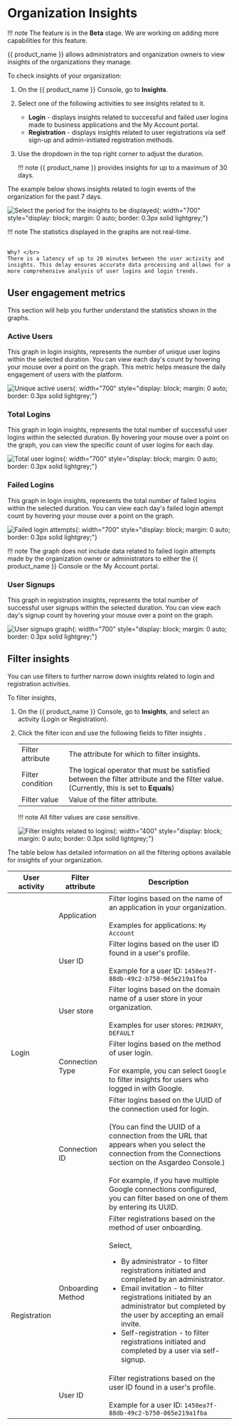 # Organization Insights

!!! note
    The feature is in the **Beta** stage. We are working on adding more capabilities for this feature.

{{ product_name }} allows administrators and organization owners to view insights of the organizations they manage.

To check insights of your organization:

1. On the {{ product_name }} Console, go to **Insights**.

2. Select one of the following activities to see insights related to it.

    - **Login** - displays insights related to successful and failed user logins made to business applications and the My Account portal.
    - **Registration** - displays insights related to user registrations via self sign-up and admin-initiated registration methods.

3. Use the dropdown in the top right corner to adjust the duration.

    !!! note
        {{ product_name }} provides insights for up to a maximum of 30 days.

The example below shows insights related to login events of the organization for the past 7 days.

![Select the period for the insights to be displayed]({{base_path}}/assets/img/guides/organization-insights/insight-period.png){: width="700" style="display: block; margin: 0 auto; border: 0.3px solid lightgrey;"}

!!! note
    The statistics displayed in the graphs are not real-time. </br></br>

    Why? </br>
    There is a latency of up to 20 minutes between the user activity and insights. This delay ensures accurate data processing and allows for a more comprehensive analysis of user logins and login trends.


## User engagement metrics
This section will help you further understand the statistics shown in the graphs.

### Active Users
This graph in login insights, represents the number of unique user logins within the selected duration. You can view each day's count by hovering your mouse over a point on the graph. This metric helps measure the daily engagement of users with the platform.

![Unique active users]({{base_path}}/assets/img/guides/organization-insights/active-users-graph.png){: width="700" style="display: block; margin: 0 auto; border: 0.3px solid lightgrey;"}

### Total Logins
This graph in login insights, represents the total number of successful user logins within the selected duration. By hovering your mouse over a point on the graph, you can view the specific count of user logins for each day.

![Total user logins]({{base_path}}/assets/img/guides/organization-insights/total-logins-graph.png){: width="700" style="display: block; margin: 0 auto; border: 0.3px solid lightgrey;"}

### Failed Logins
This graph in login insights, represents the total number of failed logins within the selected duration. You can view each day's failed login attempt count by hovering your mouse over a point on the graph.

![Failed login attempts]({{base_path}}/assets/img/guides/organization-insights/failed-logins-graph.png){: width="700" style="display: block; margin: 0 auto; border: 0.3px solid lightgrey;"}

!!! note
    The graph does not include data related to failed login attempts made by the organization owner or administrators to either the {{ product_name }} Console or the My Account portal.

### User Signups
This graph in registration insights, represents the total number of successful user signups within the selected duration. You can view each day's signup count by hovering your mouse over a point on the graph.

![User signups graph]({{base_path}}/assets/img/guides/organization-insights/user-signups-graph.png){: width="700" style="display: block; margin: 0 auto; border: 0.3px solid lightgrey;"}

## Filter insights

You can use filters to further narrow down insights related to login and registration activities.

To filter insights,

1. On the {{ product_name }} Console, go to **Insights**, and select an activity (Login or Registration).

2. Click the filter icon and use the following fields to filter insights .

    <table>
      <tr>
        <td>Filter attribute</td>
        <td> The attribute for which to filter insights.</td>
      </tr>
      <tr>
        <td>Filter condition</td>
        <td>The logical operator that must be satisfied between the filter attribute and the filter value.</br>
        (Currently, this is set to <b>Equals</b>)</td>
      </tr>
      <tr>
        <td>Filter value</td>
        <td>Value of the filter attribute.</td>
      </tr>
    </table>

    !!! note
        All filter values are case sensitive.

    ![Filter insights related to logins]({{base_path}}/assets/img/guides/organization-insights/filter-login-insights.png){: width="400" style="display: block; margin: 0 auto; border: 0.3px solid lightgrey;"}

  The table below has detailed information on all the filtering options available for insights of your organization.

  <table>
    <thead>
    <th>User activity</th>
    <th>Filter attribute</th>
    <th>Description</th>
    </thead>
        <tr>
          <td rowspan="5">Login</td>
          <td>Application</td>
          <td>Filter logins based on the name of an application in your organization.</br></br>
            Examples for applications: <code>My Account</code></td>
        </tr>
        <tr>
          <td>User ID</td>
          <td>Filter logins based on the user ID found in a user's profile.</br></br>
          Example for a user ID: <code>1450ea7f-88db-49c2-b750-065e219a1fba</code>
          </td>
        </tr>
        <tr>
          <td>User store</td>
          <td>Filter logins based on the domain name of a user store in your organization.</br></br>
          Examples for user stores: <code>PRIMARY</code>, <code>DEFAULT</code>
          </td>
        </tr>
        <tr>
          <td>Connection Type</td>
          <td>Filter logins based on the method of user login.</br></br>
          For example, you can select <code>Google</code> to filter insights for users who logged in with Google.
          </td>
        </tr>
        <tr>
          <td>Connection ID</td>
          <td>Filter logins based on the UUID of the connection used for login.<br></br>
            (You can find the UUID of a connection from the URL that appears when you select the connection from the Connections section on the Asgardeo Console.)</br></br>
            For example, if you have multiple Google connections configured, you can filter based on one of them by entering its UUID.
            </br>
            </td>
        </tr>
        <tr>
          <td rowspan="2">Registration</td>
          <td>Onboarding Method</td>
          <td>Filter registrations based on the method of user onboarding.</br></br>
          Select,
           <ul>
              <li>By administrator - to filter registrations initiated and completed by an administrator.</li>
              <li>Email invitation - to filter registrations initiated by an administrator but completed by the user by accepting an email invite.</li>
              <li>Self-registration - to filter registrations initiated and completed by a user via self-signup.</li>
            </ul>
          </td>
        </tr>
        <tr>
          <td>User ID</td>
          <td>Filter registrations based on the user ID found in a user's profile.</br></br>
          Example for a user ID: <code>1450ea7f-88db-49c2-b750-065e219a1fba</code>
          </td>
        </tr>
  </table>